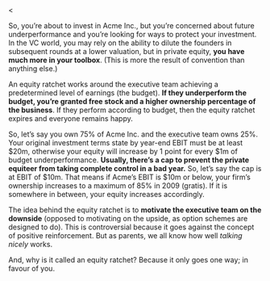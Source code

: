 <<p>So, you&#8217;re about to invest in Acme Inc., but you&#8217;re concerned about future underperformance and you&#8217;re looking for ways to protect your investment. In the VC world, you may rely on the ability to dilute the founders in subsequent rounds at a lower valuation, but in private equity, <strong>you have much more in your toolbox</strong>. (This is more the result of convention than anything else.)</p><p>An equity ratchet works around the executive team achieving a predetermined level of earnings (the budget). <strong>If they underperform the budget, you&#8217;re granted free stock and a higher ownership percentage of the business</strong>. If they perform according to budget, then the equity ratchet expires and everyone remains happy.</p><p>So, let&#8217;s say you own 75% of Acme Inc. and the executive team owns 25%. Your original investment terms state by year-end EBIT must be at least $20m, otherwise your equity will increase by 1 point for every $1m of budget underperformance. <strong>Usually, there&#8217;s a cap to prevent the private equiteer from taking complete control in a bad year.</strong> So, let&#8217;s say the cap is at EBIT of $10m. That means if Acme&#8217;s EBIT is $10m or below, your firm&#8217;s ownership increases to a maximum of 85% in 2009 (gratis). If it is somewhere in between, your equity increases accordingly.</p><p>The idea behind the equity ratchet is to <strong>motivate the executive team on the downside</strong> (opposed to motivating on the upside, as option schemes are designed to do). This is controversial because it goes against the concept of positive reinforcement. But as parents, we all know how well <em>talking nicely</em> works.</p><p>And, why is it called an equity ratchet? Because it only goes one way; in favour of you.</p>
